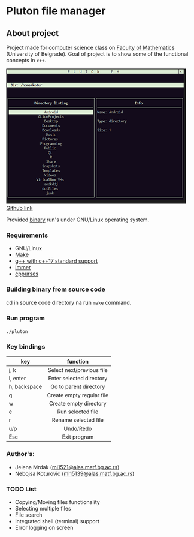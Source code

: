# Pluton file manager

## About project
Project made for computer science class on [Faculty of Mathematics](http://www.matf.bg.ac.rs/) (University of Belgrade).
Goal of project is to show some of the functional concepts in `c++`.

[![](screenshots/1.png?raw=true)](https://github.com/mrdakj/pluton)  
[Github link](https://github.com/mrdakj/pluton)

Provided [binary](bin/pluton) run's under GNU/Linux operating system.

### Requirements
- GNU/Linux
- [Make](https://www.gnu.org/software/make/)
- [g++ with c++17 standard support](https://gcc.gnu.org/)
- [immer](https://github.com/arximboldi/immer)
- [cppurses](https://github.com/a-n-t-h-o-n-y/cppurses)

### Building binary from source code
cd in source code directory na run `make` command.

### Run program
```./pluton```

### Key bindings
| key              | function                         |
| ---------------- |:--------------------------------:|
| j, k             | Select next/previous file        |
| l, enter         | Enter selected directory         |
| h, backspace     | Go to parent directory           |
| q                | Create empty regular file        |
| w                | Create empty directory           |
| e                | Run selected file                |
| r                | Rename selected file             |
| u/p              | Undo/Redo                        |
| Esc              | Exit program                     |

### Author's:
- Jelena Mrdak (mi1521@alas.matf.bg.ac.rs)
- Nebojsa Koturovic (mi15139@alas.matf.bg.ac.rs)

### TODO List
- Copying/Moving files functionality
- Selecting multiple files
- File search
- Integrated shell (terminal) support
- Error logging on screen
